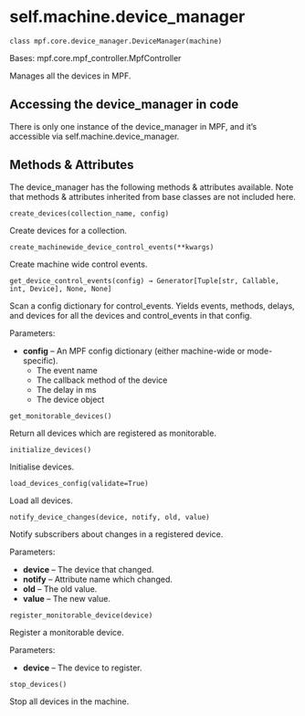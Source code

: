 
# self.machine.device_manager

`class mpf.core.device_manager.DeviceManager(machine)`

Bases: mpf.core.mpf_controller.MpfController

Manages all the devices in MPF.

## Accessing the device_manager in code

There is only one instance of the device_manager in MPF, and it’s accessible via self.machine.device_manager.

## Methods & Attributes

The device_manager has the following methods & attributes available. Note that methods & attributes inherited from base classes are not included here.

`create_devices(collection_name, config)`

Create devices for a collection.

`create_machinewide_device_control_events(**kwargs)`

Create machine wide control events.

`get_device_control_events(config) → Generator[Tuple[str, Callable, int, Device], None, None]`

Scan a config dictionary for control_events. Yields events, methods, delays, and devices for all the devices and control_events in that config.


Parameters:

* **config** – An MPF config dictionary (either machine-wide or mode- specific).
  * The event name
  * The callback method of the device
  * The delay in ms
  * The device object

`get_monitorable_devices()`

Return all devices which are registered as monitorable.

`initialize_devices()`

Initialise devices.

`load_devices_config(validate=True)`

Load all devices.

`notify_device_changes(device, notify, old, value)`

Notify subscribers about changes in a registered device.

Parameters:

* **device** – The device that changed.
* **notify** – Attribute name which changed.
* **old** – The old value.
* **value** – The new value.

`register_monitorable_device(device)`

Register a monitorable device.

Parameters:

* **device** – The device to register.

`stop_devices()`

Stop all devices in the machine.

